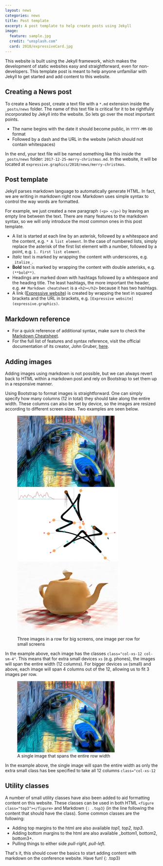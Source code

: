```yaml
---
layout: news
categories: news
title: Post template
excerpt: A post template to help create posts using Jekyll
image:
  feature: sample.jpg
  credit: "unsplash.com"
  card: 2018/expressiveCard.jpg
---
```


This website is built using the Jekyll framework, which makes the development of static websites easy and straightforward, even for non-developers. This template post is meant to help anyone unfamiliar with Jekyll to get started and add content to this website.

## Creating a News post

To create a News post, create a text file with a `*.md` extension inside the `_posts/news` folder. The name of this text file is critical for it to be rightfully incorporated by Jekyll into the website. So lets go over the most important points.

* The name begins with the date it should become public, in `YYYY-MM-DD` format
* Followed by a dash and the URL in the website (which should not contain whitespaces)

In the end, your text file will be named something like this inside the `_posts/news` folder: `2017-12-25-merry-christmas.md`. In the website, it will be located at `expressive.graphics/2018/news/merry-christmas`.


## Post template

Jekyll parses markdown language to automatically generate HTML. In fact, we are writing in markdown right now. Markdown uses simple syntax to control the way words are formatted.

For example, we just created a new paragraph `(<p> </p>)` by leaving an empty line between the text. There are many features to the markdown syntax, so we will only introduce the most common ones in this post template.

* A list is started at each line by an asterisk, followed by a whitespace and the content, e.g. `* A list element`. In the case of numbered lists, simply replace the asterisk of the first list element with a number, followed by a point, e.g. `1. First list element`.
* _Italic_ text is marked by wrapping the content with underscores, e.g. `_italize_`.
* **Bold** text is marked by wrapping the content with double asterisks, e.g. `(**bold**)`.
* Headings are marked down with hashtags followed by a whitespace and the heading title. The least hashtags, the more important the header, e.g. `## Markdown cheatsheet` is a `<h2></h2>` because it has two hashtags.
* A link ([Expressive website](expressive.graphics)) is created by wrapping the text in squared brackets and the URL in brackets, e.g. `[Expressive website](expressive.graphics)`.

## Markdown reference

* For a quick reference of additional syntax, make sure to check the [Markdown Cheatsheet](https://github.com/adam-p/markdown-here/wiki/Markdown-Cheatsheet).
* For the full list of features and syntax reference, visit the official documentation of its creator, John Gruber, [here](https://daringfireball.net/projects/markdown/syntax).

## Adding images

Adding images using markdown is not possible, but we can always revert back to HTML within a markdown post and rely on Bootstrap to set them up in a responsive manner.

Using Bootstrap to format images is straightforward. One can simply specify how many columns (12 in total) they should take along the entire width. These columns can also be set by device, so the images are resized according to different screen sizes. Two examples are seen below.

<figure>
	<img class="col-xs-12 col-sm-4" src="/img/2018/CAe.png" alt="CAe">
	<img class="col-xs-12 col-sm-4" src="/img/2018/SBIM.png" alt="SBIM">
	<img class="col-xs-12 col-sm-4" src="/img/2018/NPAR.png" alt="NPAR">
  <figcaption>Three images in a row for big screens, one image per row for small screens</figcaption>
</figure>

In the example above, each image has the classes `class="col-xs-12 col-sm-4"`. This means that for extra small devices `xs` (e.g. phones), the images will span the entire width (12 columns). For bigger devices `sm` (small) and above, each image will span 4 columns out of the 12, allowing us to fit 3 images per row.

<figure>
	<img class="col-xs-12" src="/img/2018/CAe.png" alt="CAe">
  <figcaption>A single image that spans the entire row width</figcaption>
</figure>

In the example above, the single image will span the entire width as only the extra small class has bee specified to take all 12 columns `class="col-xs-12`

## Utility classes

A number of small utility classes have also been added to aid formatting content on this website. These classes can be used in both HTML `<figure class="top3"></figure>` and Markdown `{: .top3}` (in the line following the content that should have the class). Some common classes are the following:

* Adding top margins to the html are also available _top1, top2, top3_.
* Adding bottom margins to the html are also available _bottom1, bottom2, bottom3+.
* Pulling things to either side _pull-right, pull-left_.

That's it, this should cover the basics to start adding content with markdown on the conference website. Have fun!
{: .top3}
